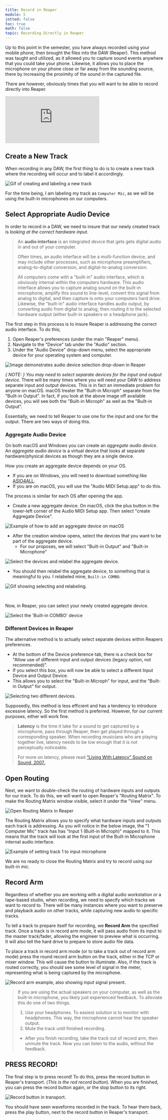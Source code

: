 ```yaml
---
title: Record in Reaper
module: 5
jotted: false
toc: true
math: false
topic: Recording Directly in Reaper
---
```


Up to this point in the semester, you have always recorded using your mobile phone, then brought the files into the DAW (Reaper). This method was taught and utilized, as it allowed you to capture sound events anywhere that you could take your phone. Likewise, it allows you to place the microphone on your phone close or far away from the sounding source, there by increasing the proximity of the sound in the captured file.

There are however, obviously times that you will want to be able to record directly into Reaper.

<div class="embed-responsive embed-responsive-16by9"><iframe class="embed-responsive-item" src="https://www.youtube.com/embed/3JLX8877kxY" frameborder="0" allow="accelerometer; autoplay; encrypted-media; gyroscope; picture-in-picture" allowfullscreen></iframe></div>

## Create a New Track

When recording in any DAW, the first thing to do is to create a new track where the recording will occur and to label it accordingly.

![Gif of creating and labeling a new track](../imgs/create-track-label.gif "Gif of creating and labeling a new track")

For the time being, I am labeling my track as `Computer Mic`, as we will be using the built-in microphones on our computers.

## Select Appropriate Audio Device

In order to record in a DAW, we need to insure that our newly created track is _looking at the correct hardware input_.

> An **audio interface** is an integrated device that gets gets digital audio in and out of your computer.
>
> Often times, an audio interface will be a multi-function device, and may include other processes, such as microphone preamplifiers, analog-to-digital conversion, and digital-to-analog conversion.
>
> All computers come with a "built-in" audio interface, which is obviously internal within the computers hardware. This audio interface allows you to capture analog sound on the built-in microphone, amplify this sound to line-level, convert this signal from analog to digital, and then capture is onto your computers hard drive. Likewise, the "built-in" audio interface handles audio output, by converting audio from digital to analog, then routing it to the selected hardware output (either built-in speakers or a headphone jack).

The first step in this process is to insure Reaper is addressing the correct audio interface. To do this;

1. Open Reaper's preferences (under the main "Reaper" menu).
2. Navigate to the "Device" tab under the "Audio" section.
3. Under the "Audio Device" drop-down menu, select the appropriate device for your operating system and computer.

![Image demonstrates audio device selection drop-down in Reaper](../imgs/Audio-Device-Selection.png "Image demonstrates audio device selection drop-down in Reaper")

_{ NOTE: } You may need to select separate devices for the input and output device._ There will be many times where you will need your DAW to address separate input and output devices. This is in fact an immediate problem for anyone on macOS. macOS treater the "Built-in Microph" separate from the "Built-in Output". In fact, if you look at the above image off available devices, you will see both the "Built-in Microph" as well as the "Built-in Output".

Essentially, we need to tell Reaper to use one for the input and one for the output. There are two ways of doing this.

### Aggregate Audio Device

On both macOS and Windows you can create an _aggregate audio device_. An _aggregate audio device_ is a virtual device that looks at separate hardware/physical devices as though they are a single device.

How you create an aggregate device depends on your OS.

- If you are on Windows, you will need to download something like [ASIO4ALL](http://www.asio4all.org).
- If you are on macOS, you will use the "Audio MIDI Setup.app" to do this.

The process is similar for each OS after opening the app.

- Create a new aggregate device. On macOS, click the plus button in the lower-left corner of the Audio MIDI Setup app. Then select "create Aggregate Device".

![Example of how to add an aggregate device on macOS](../imgs/aggregate-creation.png "Example of how to add an aggregate device on macOS")

- After the creation window opens, select the devices that you want to be part of the aggregate device.
   - For our proposes, we will select "Built-in Output" and "Built-in Microphone"

![Select the devices and relabel the aggregate device.](../imgs/select-relabel.png "Select the devices and relabel the aggregate device.")

- You should then relabel the aggregate device, to something that is meaningful to you. I relabeled mine, `Built-in COMBO`.

![Gif showing selecting and relabeling.](../imgs/add-devices-aggregate.gif "Gif showing selecting and relabeling.")

<br />


Now, in Reaper, you can select your newly created aggregate device.

![Select the 'Built-in COMBO' device](../imgs/select-COMBO.png "Select the 'Built-in COMBO' device")


### Different Devices in Reaper

The alternative method is to actually select separate devices within Reapers preferences.

- At the bottom of the Device preference tab, there is a check box for "Allow use of different input and output devices (legacy option, not recommended)".
- If you select this box, you will now be able to select a different Input Device and Output Device.
- This allows you to select the "Built-in Microph" for input, and the "Built-in Output" for output.

![Selecting two different devices.](../imgs/select-2-devices.png "Selecting two different devices.")

Supposedly, this method is less efficient and has a tendency to introduce excessive latency. So the first method is preferred. However, for our current purposes, either will work fine.

> **Latency** is the time it take for a sound to get captured by a microphone, pass through Reaper, then get played through a corresponding speaker. When recording musicians who are playing together live, latency needs to be low enough that it is not perceptually noticeable.
>
> For more on latency, please read [“Living With Latency” Sound on Sound, 2007.](https://www.soundonsound.com/techniques/living-latency).

## Open Routing

Next, we want to double-check the routing of hardware inputs and outputs for our track. To do this, we will want to open Reaper's "Routing Matrix". To make the Routing Matrix window visible, select it under the "View" menu.

![Open Routing Matrix in Reaper](../imgs/routing-matrix1.png "Open Routing Matrix in Reaper")

The Routing Matrix allows you to specify what hardware inputs and outputs each track is addressing. As you will notice in the below image, the "1 Computer Mic" track has has "Input 1 (Built-in Microph)" mapped to it. This means that the track will look at the first input of the Built-in Microphone internal audio interface.

![Example of setting track 1 to input microphone](../imgs/input-1.png "Example of setting track 1 to input microphone")

We are no ready to close the Routing Matrix and try to record using our built-in mic.

## Record Arm

Regardless of whether you are working with a digital audio workstation or a tape-based studio, when recording, we need to specify which tracks we want to record to. There will be many instances where you want to preserve and playback audio on other tracks, while capturing new audio to specific tracks.

To tell a track to prepare itself for recording, we **Record Arm** the specified track. Once a track is in record arm mode, it will pass audio from its input to the master track/fader, allowing the engineer to preview what is occurring. It will also tell the hard drive to prepare to store audio file data.

To place a track in record arm mode (or to take a track out of record arm mode) press the round record arm button on the track, either in the TCP or mixer window. This will cause the button to illuminate. Also, if the track is routed correctly, you should see some level of signal in the meter, representing what is being captured by the microphone.

![Record arm example, also showing input signal present.](../imgs/record-arm.png "Record arm example, also showing input signal present.")

> If you are using the actual speakers on your computer, as well as the built-in microphone, you likely just experienced feedback. To alleviate this do one of two things.
>
> 1. Use your headphones. To easiest solution is to monitor with headphones. This way, the microphone cannot hear the speaker output.
> 2. Mute the track until finished recording.
> 	- After you finish recording, take the track out of record arm, then unmute the track. Now you can listen to the audio, without the feedback.

## PRESS RECORD!

The final step is to press record! To do this, press the record button in Reaper's transport. (_This is the red record button_). When you are finished, you can press the record button again, or the stop button to its right.

![Record button in transport.](../imgs/record-button.gif "Record button in transport.")

You should have seen waveforms recorded in the track. To hear them back, press the play button, next to the record button in Reaper's transport.
